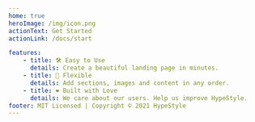 ```yaml
---
home: true
heroImage: /img/icon.png
actionText: Get Started
actionLink: /docs/start

features:
    - title: 🛠 Easy to Use
      details: Create a beautiful landing page in minutes.
    - title: 👏 Flexible
      details: Add sections, images and content in any order.
    - title: ❤️ Built with Love
      details: We care about our users. Help us improve HypeStyle.
footer: MIT Licensed | Copyright © 2021 HypeStyle
---
```

